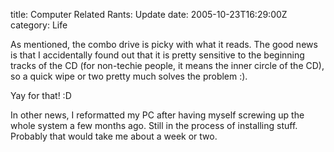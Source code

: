 title: Computer Related Rants: Update
date: 2005-10-23T16:29:00Z
category: Life

As mentioned, the combo drive is picky with what it reads. The good news is that I accidentally found out that it is pretty sensitive to the beginning tracks of the CD (for non-techie people, it means the inner circle of the CD), so a quick wipe or two pretty much solves the problem :).

Yay for that! :D

In other news, I reformatted my PC after having myself screwing up the whole system a few months ago. Still in the process of installing stuff. Probably that would take me about a week or two.
